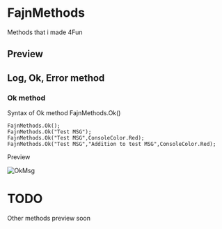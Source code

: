 # FajnMethods
Methods that i made 4Fun


## Preview

## Log, Ok, Error method
### Ok method
Syntax of Ok method
FajnMethods.Ok()


    FajnMethods.Ok();
    FajnMethods.Ok("Test MSG");
    FajnMethods.Ok("Test MSG",ConsoleColor.Red);
    FajnMethods.Ok("Test MSG","Addition to test MSG",ConsoleColor.Red);
Preview

![OkMsg](https://user-images.githubusercontent.com/103755136/181599379-cabde34c-3255-47bf-84b5-77b05146ac49.png)


# TODO

Other methods preview soon
